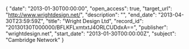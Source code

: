 {
  "date": "2013-01-30T00:00:00", 
  "open_access": true, 
  "target_url": "http://www.wrightdesign.net/", 
  "description": "", 
  "end_date": "2013-04-30T23:59:59Z", 
  "title": "Wright Design Ltd", 
  "record_id": "20130130T000000/BFLKFLxmtxtJ4ORLCUDdxA==", 
  "publisher": "wrightdesign.net", 
  "start_date": "2013-01-30T00:00:00Z", 
  "subject": "Cambridge Network"
}

